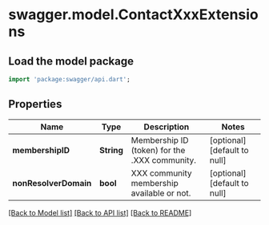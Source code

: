 # swagger.model.ContactXxxExtensions

## Load the model package
```dart
import 'package:swagger/api.dart';
```

## Properties
Name | Type | Description | Notes
------------ | ------------- | ------------- | -------------
**membershipID** | **String** | Membership ID (token) for the .XXX community. | [optional] [default to null]
**nonResolverDomain** | **bool** | XXX community membership available or not. | [optional] [default to null]

[[Back to Model list]](../README.md#documentation-for-models) [[Back to API list]](../README.md#documentation-for-api-endpoints) [[Back to README]](../README.md)


